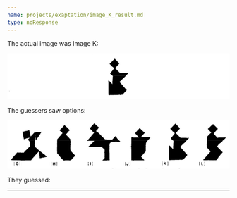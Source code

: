 ```yaml
---
name: projects/exaptation/image_K_result.md
type: noResponse
---
```


The actual image was Image K:

![Image](projects/exaptation/image_K.jpg)

The guessers saw options:

![Images G-L](projects/exaptation/imagesG-L.jpg)

They guessed:

---
